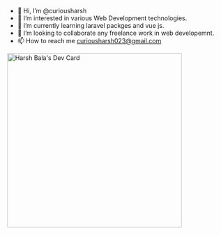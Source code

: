 - 👋 Hi, I’m @curiousharsh
- 👀 I’m interested in various Web Development technologies. 
- 🌱 I’m currently learning laravel packges and vue js.
- 💞️ I’m looking to collaborate any freelance work in web developemnt. 
- 📫 How to reach me curiousharsh023@gmail.com


<a href="https://app.daily.dev/curiousharsh"><img src="https://api.daily.dev/devcards/4975797d768e4c8790f936c564789244.png?r=pux" width="400" alt="Harsh Bala's Dev Card"/></a>

<!---
curiousharsh/curiousharsh is a ✨ special ✨ repository because its `README.md` (this file) appears on your GitHub profile.
You can click the Preview link to take a look at your changes.
--->
